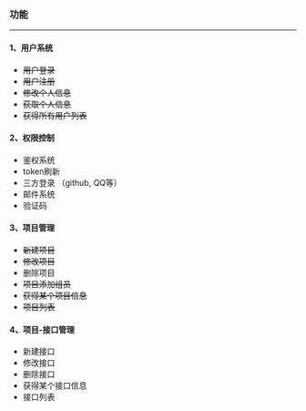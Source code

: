 ### 功能
***
#### 1、用户系统
*  ~~用户登录~~
*  ~~用户注册~~
*  ~~修改个人信息~~
*  ~~获取个人信息~~
*  ~~获得所有用户列表~~

#### 2、权限控制
*  鉴权系统
*  token刷新
*  三方登录 （github, QQ等）
*  邮件系统
*  验证码

#### 3、项目管理
*  ~~新建项目~~
*  ~~修改项目~~
*  删除项目
*  ~~项目添加组员~~
*  ~~获得某个项目信息~~
*  ~~项目列表~~

#### 4、项目-接口管理
*  新建接口
*  修改接口
*  删除接口
*  获得某个接口信息
*  接口列表

